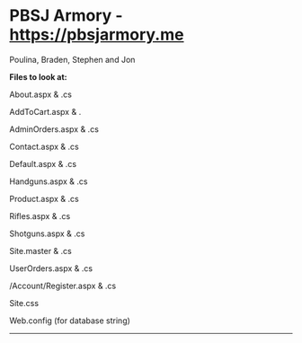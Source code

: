 PBSJ Armory - https://pbsjarmory.me
=
Poulina, Braden, Stephen and Jon

**Files to look at:** 

About.aspx & .cs

AddToCart.aspx & .

AdminOrders.aspx & .cs

Contact.aspx & .cs

Default.aspx & .cs

Handguns.aspx & .cs

Product.aspx & .cs

Rifles.aspx & .cs

Shotguns.aspx & .cs

Site.master & .cs

UserOrders.aspx & .cs

/Account/Register.aspx & .cs

Site.css

Web.config (for database string)

----------



